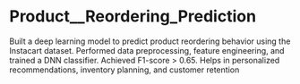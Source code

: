# Product__Reordering_Prediction
Built a deep learning model to predict product reordering behavior using the Instacart dataset. Performed data preprocessing, feature engineering, and trained a DNN classifier. Achieved F1-score > 0.65. Helps in personalized recommendations, inventory planning, and customer retention
